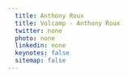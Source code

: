 ```yaml
---
  title: Anthony Roux
  title: Volcamp - Anthony Roux
  twitter: none
  photo: none
  linkedin: none
  keynotes: false
  sitemap: false
---
```

